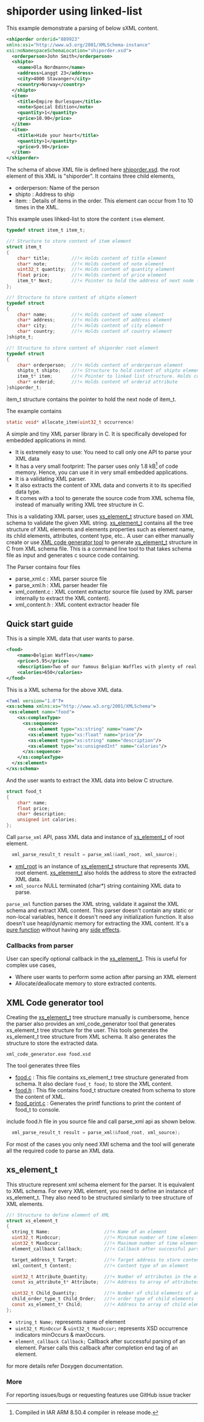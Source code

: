 shiporder using linked-list
===========================

This example demonstrate a parsing of below sXML content.

```XML
<shiporder orderid="889923"
xmlns:xsi="http://www.w3.org/2001/XMLSchema-instance"
xsi:noNamespaceSchemaLocation="shiporder.xsd">
  <orderperson>John Smith</orderperson>
  <shipto>
    <name>Ola Nordmann</name>
    <address>Langgt 23</address>
    <city>4000 Stavanger</city>
    <country>Norway</country>
  </shipto>
  <item>
    <title>Empire Burlesque</title>
    <note>Special Edition</note>
    <quantity>1</quantity>
    <price>10.90</price>
  </item>
  <item>
    <title>Hide your heart</title>
    <quantity>1</quantity>
    <price>9.90</price>
  </item>
</shiporder>
```

The schema of above XML file is defined here [shiporder.xsd](1).
the root element of this XML is "shiporder". It contains three child elements,
 - orderperson: Name of the person
 - shipto     : Address to ship
 - item:      : Details of items in the order. This element can occur from 1 to 10 times in the XML.

 This example uses lihked-list to store the content `item` element.

```C
typedef struct item_t item_t;

//! Structure to store content of item element
struct item_t
{
    char* title;        //!< Holds content of title element
    char* note;         //!< Holds content of note element
    uint32_t quantity;  //!< Holds content of quantity element
    float price;        //!< Holds content of price element
    item_t* Next;       //!< Pointer to hold the address of next node (item) in the linked list.
};

//! Structure to store content of shipto element
typedef struct
{
    char* name;         //!< Holds content of name element
    char* address;      //!< Holds content of address element
    char* city;         //!< Holds content of city element
    char* country;      //!< Holds content of country element
}shipto_t;

//! Structure to store content of shiporder root element
typedef struct
{
    char* orderperson;  //!< Holds content of orderperson element
    shipto_t shipto;    //!< Structure to hold content of shipto element
    item_t* item;       //!< Pointer to linked list structure. Holds content of item element
    char* orderid;      //!< Holds content of orderid attribute
}shiporder_t;

```

item_t structure contains the pointer to hold the next node of item_t.

The example contains

```C
static void* allocate_item(uint32_t occurrence)
```

A simple and tiny XML parser library in C. It is specifically developed for embedded applications in mind.

- It is extremely easy to use: You need to call only one API to parse your XML data
- It has a very small footprint: The parser uses only 1.8 kB[^1] of code memory. Hence, you can use it in very small embedded applications.
- It is a validating XML parser.
- It also extracts the content of XML data and converts it to its specified data type.
- It comes with a tool to generate the source code from XML schema file, instead of manually writing XML tree structure in C.

>[^1]: Compiled in IAR ARM 8.50.4 compiler in release mode.

This is a validating XML parser, uses [xs_element_t](#xs_element_t) structure based on XML schema to validate the given XML string.
[xs_element_t](#xs_element_t) contains all the tree structure of XML elements and elements properties such as element name, its child elements, attributes, content type, etc..
A user can either manually create or use [XML code generator tool](#xml-code-generator-tool) to generate [xs_element_t](#xs_element_t) structure in C from XML schema file.
This is a command line tool to that takes schema file as input and generates c source code containing.

The Parser contains four files
- parse_xml.c   : XML parser source file
- parse_xml.h   : XML parser header file
- xml_content.c : XML content extractor source file (used by XML parser internally to extract the XML content).
- xml_content.h : XML content extractor header file

## Quick start guide

This is a simple XML data that user wants to parse.

```XML
<food>
    <name>Belgian Waffles</name>
    <price>5.95</price>
    <description>Two of our famous Belgian Waffles with plenty of real maple syrup</description>
    <calories>650</calories>
</food>
```

This is a XML schema for the above XML data.
```XML
<?xml version="1.0"?>
<xs:schema xmlns:xs="http://www.w3.org/2001/XMLSchema">
 <xs:element name="food">
    <xs:complexType>
      <xs:sequence>
        <xs:element type="xs:string" name="name"/>
        <xs:element type="xs:float" name="price"/>
        <xs:element type="xs:string" name="description"/>
        <xs:element type="xs:unsignedInt" name="calories"/>
      </xs:sequence>
    </xs:complexType>
  </xs:element>
</xs:schema>
```
And the user wants to extract the XML data into below C structure.

```C
struct food_t
{
    char* name;
    float price;
    char* description;
    unsigned int calories;
};
```

Call `parse_xml` API, pass XML data and instance of [xs_element_t](#xs_element_t) of root element.

```C
  xml_parse_result_t result = parse_xml(&xml_root, xml_source);
```

- [xml_root](example/food/src/food.c) is an instance of [xs_element_t](#xs_element_t) structure that represents XML root element.
  [xs_element_t](#xs_element_t) also holds the address to store the extracted XML data.
- `xml_source` NULL terminated (char*) string containing XML data to parse.

`parse_xml` function parses the XML string, validate it against the XML schema and extract XML content.
This parser doesn't contain any static or non-local variables, hence it doesn't need any initialization function.
It also doesn't use heap/dynamic memory for extracting the XML content.
It's a [pure function](1) without having any [side effects](2).

### Callbacks from parser
User can specify optional callback in the [xs_element_t](#xs_element_t).
This is useful for complex use cases,
 - Where user wants to perform some action after parsing an XML element
 - Allocate/deallocate memory to store extracted contents.

## XML Code generator tool

Creating the [xs_element_t](#xs_element_t) tree structure manually is cumbersome, hence the parser also provides an xml_code_generator tool that generates xs_element_t tree structure for the user.
This tools generates the xs_element_t tree structure from XML schema. It also generates the structure to store the extracted data.

```shell
xml_code_generator.exe food.xsd
```

The tool generates three files
- [food.c](example/food/src/food.c)             : This file contains xs_element_t tree structure generated from schema. It also declare `food_t food;` to store the XML content.
- [food.h](example/food/src/food.h)             : This file contains food_t structure created from schema to store the content of XML.
- [food_print.c](example/food/src/food_print.c) : Generates the printf functions to print the content of food_t to console.

include food.h file in you source file and call parse_xml api as shown below.

```C
  xml_parse_result_t result = parse_xml(&food_root, xml_source);
```

For most of the cases you only need XMl schema and the tool will generate all the required code to parse an XML data.

## xs_element_t

This structure represent xml schema element for the parser. It is equivalent to XML schema.
For every XML element, you need to define an instance of xs_element_t. They also need to be structured similarly to tree structure of XML elements.

```C
//! Structure to define element of XML
struct xs_element_t
{
  string_t Name;                    //!< Name of an element
  uint32_t MinOccur;                //!< Minimum number of time element must occur
  uint32_t MaxOccur;                //!< Maximum number of time element is allowed to occur
  element_callback Callback;        //!< Callback after successful parsing of an element.

  target_address_t Target;          //!< Target address to store content of an element
  xml_content_t Content;            //!< Content type of an element

  uint32_t Attribute_Quantity;      //!< Number of attributes in the element
  const xs_attribute_t* Attribute;  //!< Address to array of attributes

  uint32_t Child_Quantity;          //!< Number of child elements of an element
  child_order_type_t Child_Order;   //!< order type of child elements
  const xs_element_t* Child;        //!< Address to array of child elements
};
```

- `string_t Name;` represents name of element
- `uint32_t MinOccur` & `uint32_t MaxOccur;` represents XSD occurrence indicators minOccurs & maxOccurs.
- `element_callback Callback;` Callback after successful parsing of an element. Parser calls this callback after completion end tag of an element.

 for more details refer Doxygen documentation.

### More
For reporting issues/bugs or requesting features use GitHub issue tracker


[1]: https://en.wikipedia.org/wiki/Pure_function
[2]: https://en.wikipedia.org/wiki/Side_effect_(computer_science)
